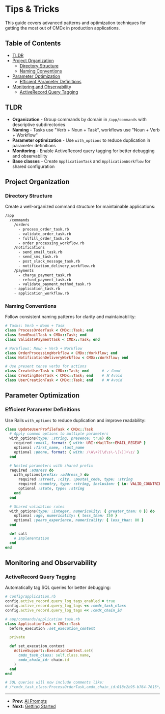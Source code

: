 # Tips & Tricks

This guide covers advanced patterns and optimization techniques for getting the most out of CMDx in production applications.

## Table of Contents

- [TLDR](#tldr)
- [Project Organization](#project-organization)
  - [Directory Structure](#directory-structure)
  - [Naming Conventions](#naming-conventions)
- [Parameter Optimization](#parameter-optimization)
  - [Efficient Parameter Definitions](#efficient-parameter-definitions)
- [Monitoring and Observability](#monitoring-and-observability)
  - [ActiveRecord Query Tagging](#activerecord-query-tagging)

## TLDR

- **Organization** - Group commands by domain in `/app/commands` with descriptive subdirectories
- **Naming** - Tasks use "Verb + Noun + Task", workflows use "Noun + Verb + Workflow"
- **Parameter optimization** - Use `with_options` to reduce duplication in parameter definitions
- **Monitoring** - Enable ActiveRecord query tagging for better debugging and observability
- **Base classes** - Create `ApplicationTask` and `ApplicationWorkflow` for shared configuration

## Project Organization

### Directory Structure

Create a well-organized command structure for maintainable applications:

```txt
/app
  /commands
    /orders
      - process_order_task.rb
      - validate_order_task.rb
      - fulfill_order_task.rb
      - order_processing_workflow.rb
    /notifications
      - send_email_task.rb
      - send_sms_task.rb
      - post_slack_message_task.rb
      - notification_delivery_workflow.rb
    /payments
      - charge_payment_task.rb
      - refund_payment_task.rb
      - validate_payment_method_task.rb
    - application_task.rb
    - application_workflow.rb
```

### Naming Conventions

Follow consistent naming patterns for clarity and maintainability:

```ruby
# Tasks: Verb + Noun + Task
class ProcessOrderTask < CMDx::Task; end
class SendEmailTask < CMDx::Task; end
class ValidatePaymentTask < CMDx::Task; end

# Workflows: Noun + Verb + Workflow
class OrderProcessingWorkflow < CMDx::Workflow; end
class NotificationDeliveryWorkflow < CMDx::Workflow; end

# Use present tense verbs for actions
class CreateUserTask < CMDx::Task; end      # ✓ Good
class CreatingUserTask < CMDx::Task; end    # ❌ Avoid
class UserCreationTask < CMDx::Task; end    # ❌ Avoid
```

## Parameter Optimization

### Efficient Parameter Definitions

Use Rails `with_options` to reduce duplication and improve readability:

```ruby
class UpdateUserProfileTask < CMDx::Task
  # Apply common options to multiple parameters
  with_options(type: :string, presence: true) do
    required :email, format: { with: URI::MailTo::EMAIL_REGEXP }
    optional :first_name, :last_name
    optional :phone, format: { with: /\A\+?[\d\s\-\(\)]+\z/ }
  end

  # Nested parameters with shared prefix
  required :address do
    with_options(prefix: :address_) do
      required :street, :city, :postal_code, type: :string
      required :country, type: :string, inclusion: { in: VALID_COUNTRIES }
      optional :state, type: :string
    end
  end

  # Shared validation rules
  with_options(type: :integer, numericality: { greater_than: 0 }) do
    optional :age, numericality: { less_than: 150 }
    optional :years_experience, numericality: { less_than: 80 }
  end

  def call
    # Implementation
  end
end
```

## Monitoring and Observability

### ActiveRecord Query Tagging

Automatically tag SQL queries for better debugging:

```ruby
# config/application.rb
config.active_record.query_log_tags_enabled = true
config.active_record.query_log_tags << :cmdx_task_class
config.active_record.query_log_tags << :cmdx_chain_id

# app/commands/application_task.rb
class ApplicationTask < CMDx::Task
  before_execution :set_execution_context

  private

  def set_execution_context
    ActiveSupport::ExecutionContext.set(
      cmdx_task_class: self.class.name,
      cmdx_chain_id: chain.id
    )
  end
end

# SQL queries will now include comments like:
# /*cmdx_task_class:ProcessOrderTask,cmdx_chain_id:018c2b95-b764-7615*/ SELECT * FROM orders WHERE id = 1
```

---

- **Prev:** [AI Prompts](ai_prompts.md)
- **Next:** [Getting Started](getting_started.md)
